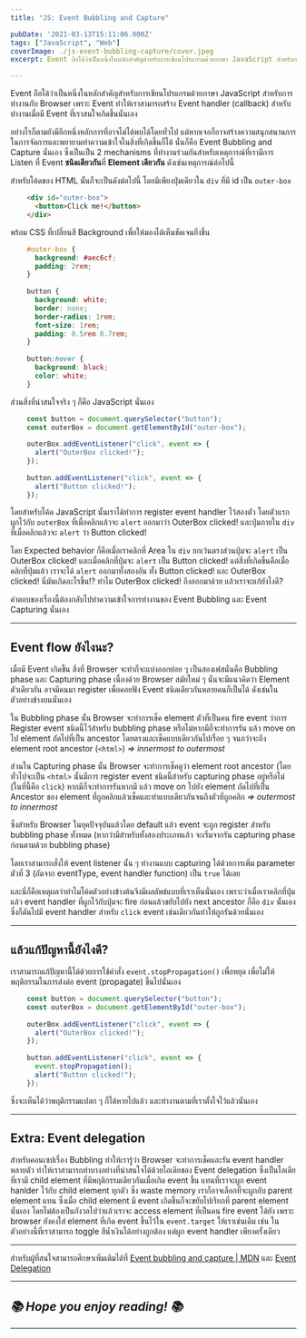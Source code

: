 ```yaml
---
title: "JS: Event Bubbling and Capture"

pubDate: '2021-03-13T15:11:06.000Z'
tags: ["JavaScript", "Web"]
coverImage: ./js-event-bubbling-capture/cover.jpeg
excerpt: Event ถือได้ว่าเป็นหนึ่งในหลักสำคัญสำหรับการเขียนโปรแกรมด้วยภาษา JavaScript สำหรับการทำงานกับ Browser เพราะ Event ทำให้เราสามารถสร้าง Event handler (callback) สำหรับทำงานเมื่อมี Event ที่เราสนใจเกิดขึ้นนั่นเอง อย่างไรก็ตามยังมีอีกหนึ่งหลักการที่อาจไม่ได้พบได้โดยทั่วไป แต่หากเจอก็อาจสร้างความสนุกสนานการในการจัดการและพยายามทำความเข้าใจในสิ่งที่เกิดขึ้นก็ได้ นั่นก็คือ Event Bubbling and Capture นั่นเอง

---
```


Event ถือได้ว่าเป็นหนึ่งในหลักสำคัญสำหรับการเขียนโปรแกรมด้วยภาษา JavaScript สำหรับการทำงานกับ Browser เพราะ Event ทำให้เราสามารถสร้าง Event handler (callback) สำหรับทำงานเมื่อมี Event ที่เราสนใจเกิดขึ้นนั่นเอง

อย่างไรก็ตามยังมีอีกหนึ่งหลักการที่อาจไม่ได้พบได้โดยทั่วไป แต่หากเจอก็อาจสร้างความสนุกสนานการในการจัดการและพยายามทำความเข้าใจในสิ่งที่เกิดขึ้นก็ได้ นั่นก็คือ Event Bubbling and Capture นั่นเอง ซึ่งเป็นเป็น 2 mechanisms ที่ทำงานร่วมกันสำหรับเหตุการณ์ที่เรามีการ Listen ที่ Event **ชนิดเดียวกัน**ที่ **Element เดียวกัน** ดังเช่นเหตุการณ์ต่อไปนี้

สำหรับโค้ดของ HTML นั้นก็จะเป็นดังต่อไปนี้ โดยมีเพียงปุ่มเดียวใน `div` ที่มี id เป็น `outer-box`

```html
    <div id="outer-box">
      <button>Click me!</button>
    </div>
```

พร้อม CSS ที่เปลี่ยนสี Background เพื่อให้มองได้เห็นชัดเจนยิ่งขึ้น

```css
    #outer-box {
      background: #aec6cf;
      padding: 2rem;
    }
    
    button {
      background: white;
      border: none;
      border-radius: 1rem;
      font-size: 1rem;
      padding: 0.5rem 0.7rem;
    }
    
    button:hover {
      background: black;
      color: white;
    }
```

ส่วนสิ่งที่น่าสนใจจริง ๆ ก็คือ JavaScript นั่นเอง

```javascript
    const button = document.querySelector("button");
    const outerBox = document.getElementById("outer-box");
    
    outerBox.addEventListener("click", event => {
      alert("OuterBox clicked!");
    });
    
    button.addEventListener("click", event => {
      alert("Button clicked!");
    });
```

โดยสำหรับโค้ด JavaScript นั้นเราได้ทำการ register event handler ไว้สองตัว โดยตัวแรกผูกไว้กับ `outerBox` ที่เมื่อคลิกแล้วจะ `alert` ออกมาว่า OuterBox clicked! และปุ่มภายใน `div` ที่เมื่อคลิกแล้วจะ `alert` ว่า Button clicked!

โดย Expected behavior ก็คือเมื่อเราคลิกที่ Area ใน `div` ยกเว้นตรงส่วนปุ่มจะ `alert` เป็น OuterBox clicked! และเมื่อคลิกที่ปุ่มจะ `alert` เป็น Button clicked! แต่สิ่งที่เกิดขึ้นคือเมื่อคลิกที่ปุ่มแล้ว เราจะได้ `alert` ออกมาทั้งสองอัน ทั้ง Button clicked! และ OuterBox clicked! นี่มันเกิดอะไรขึ้น!? ทำไม OuterBox clicked! ถึงออกมาด้วย แล้วเราจะแก้ยังไงดี?

คำตอบของเรื่องนี้ต้องกลับไปทำความเข้าใจการทำงานของ Event Bubbling และ Event Capturing นั่นเอง

---

## Event flow ยังไงนะ?

เมื่อมี Event เกิดขึ้น สิ่งที่ Browser จะทำก็จะแบ่งออกย่อย ๆ เป็นสองเฟสนั่นคือ Bubbling phase และ Capturing phase เนื่องด้วย Browser สมัยใหม่ ๆ นั่นจะมีแนวคิดว่า Element ตัวเดียวกัน อาจมีคนมา register เพื่อคอยฟัง Event ชนิดเดียวกันหลายคนก็เป็นได้ ดังเช่นในตัวอย่างข้างบนนั่นเอง

ใน Bubbling phase นั้น Browser จะทำการเช็ค element ตัวที่เป็นคน fire event ว่าการ Register event ชนิดนี้ไว้สำหรับ bubbling phase หรือไม่หากมีก็จะทำการรัน แล้ว move on ไป element ถัดไปที่เป็น ancestor โดยตรงและเช็คแบบเดียวกันไปเรื่อย ๆ จนกว่าจะถึง element root ancestor (`<html>`) *=> innermost to outermost*

ส่วนใน Capturing phase นั้น Browser จะทำการเช็คดูว่า element root ancestor (โดยทั่วไปจะเป็น `<html>` นั้นมีการ register event ชนิดนี้สำหรับ capturing phase อยู่หรือไม่ (ในที่นี้คือ `click`) หากมีก็จะทำการรันหากมี แล้ว move on ไปยัง element ถัดไปที่เป็น Ancestor ของ element ที่ถูกคลิกแล้วเช็คและทำแบบเดียวกันจนถึงตัวที่ถูกคลิก *=> outermost to innermost*

ซึ่งสำหรับ Browser ในยุคปัจจุบันแล้วโดย default แล้ว event จะถูก register สำหรับ bubbling phase ทั้งหมด (หากว่ามีสำหรับทั้งสองประเภทแล้ว จะเริ่มจากรัน capturing phase ก่อนตามด้วย bubbling phase)

โดยเราสามารถสั่งให้ event listener นั้น ๆ ทำงานแบบ capturing ได้ด้วยการเพิ่ม parameter ตัวที่ 3 (ถัดจาก eventType, event handler function) เป็น `true` ได้เลย

และนี่ก็คือเหตุผลว่าทำไมโค้ดตัวอย่างข้างต้นจึงมีผลลัพธ์แบบที่เราเห็นนั่นเอง เพราะว่าเมื่อเราคลิกที่ปุ่มแล้ว event handler ที่ผูกไว้กับปุ่มจะ fire ก่อนแล้วขยับไปยัง next ancestor ก็คือ `div` นั้นเองซึ่งก็ดันไปมี event handler สำหรับ `click` event เช่นเดียวกันทำให้ถูกรันด้วยนั่นเอง

---

## แล้วแก้ปัญหานี้ยังไงดี?

เราสามารถแก้ปัญหานี้ได้ด้วยการใช้คำสั่ง `event.stopPropagation()` เพื่อหยุด เพื่อไม่ให้พฤติกรรมในการส่งต่อ event (propagate) ขึ้นไปนั่นเอง

```javascript
    const button = document.querySelector("button");
    const outerBox = document.getElementById("outer-box");
    
    outerBox.addEventListener("click", event => {
      alert("OuterBox clicked!");
    });
    
    button.addEventListener("click", event => {
      event.stopPropagation();
      alert("Button clicked!");
    });
```

ซึ่งจะเห็นได้ว่าพฤติกรรมแปลก ๆ ก็ได้หายไปแล้ว และทำงานตามที่เราตั้งใจไว้แล้วนั่นเอง

---

## Extra: Event delegation

สำหรับคอนเซปเรื่อง Bubbling ทำให้เรารู้ว่า Browser จะทำการเช็คและรัน event handler หลายตัว ทำให้เราสามารถทำบางอย่างที่น่าสนใจได้ด้วยไอเดียของ Event delegation ซึ่งเป็นไอเดียที่เรามี child element ที่มีพฤติกรรมเดียวกันเมื่อเกิด event ขึ้น แทนที่เราจะผูก event hanlder ไว้กับ child element ทุกตัว ซึ่ง waste memory เราก็อาจเลือกที่จะผูกกับ parent element แทน ซึ่งเมื่อ child element มี event เกิดขึ้นก็จะขยับไปเรียกที่ parent element นั่นเอง โดยไม่ต้องเป็นกังวลไปว่าแล้วเราจะ access element ที่เป็นคน fire event ได้ยัง เพราะ browser ยังคงใส่ element ที่เกิด event ขึ้นไว้ใน `event.target` ให้เราเช่นเดิม เช่น ในตัวอย่างนี้ที่เราสามารถ toggle สีน้ำเงินได้อย่างถูกต้อง แต่ผูก event handler เพียงครั้งเดียว

---

สำหรับผู้ที่สนใจสามารถศึกษาเพิ่มเติมได้ที่ [Event bubbling and capture | MDN](https://developer.mozilla.org/en-US/docs/Learn/JavaScript/Building_blocks/Events#event_bubbling_and_capture) และ [Event Delegation](https://davidwalsh.name/event-delegate)

---

## *📚 Hope you enjoy reading! 📚*

---
